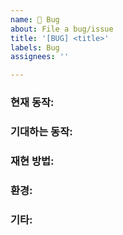 ```yaml
---
name: 🐞 Bug
about: File a bug/issue
title: '[BUG] <title>'
labels: Bug
assignees: ''

---
```


<!--
주의: 같은 버그가 있었는지, 버그가 아닌게 아닐지 충분히 검색한 다음 작성해주세요!
-->

### 현재 동작:
<!-- 지금 일어나고 있는 동작을 적어주세요. -->

### 기대하는 동작:
<!-- 원래 일어났어야 할 동작을 적어주세요. -->

### 재현 방법:
<!--
Example: 재현 방법을 차례대로 적어주세요:
1. 이런 환경에서...
1. 이러한 설정과 함께...
1. 이렇게 실행하고...
1. 이런 에러가 나온다...
-->

### 환경:
<!--
Example:
- OS: 안드로이드 11
- 메봇/채자봇: 메봇
- 메봇 버전: 0.7.33a
- 모듈 버전: 2.3.0
-->

### 기타:
<!--
추가적으로 참고할만한 자료를 제공해주세요! 이슈를 해결하는데 도움이 될 수 있습니다.
-->

